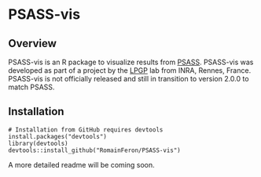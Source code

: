 # PSASS-vis

## Overview

PSASS-vis is an R package to visualize results from [PSASS](https://github.com/RomainFeron/PSASS). PSASS-vis was developed as part of a project by the [LPGP](https://www6.rennes.inra.fr/lpgp/) lab from INRA, Rennes, France. PSASS-vis is not officially released and still in transition to version 2.0.0 to match PSASS.


## Installation

```
# Installation from GitHub requires devtools
install.packages("devtools")
library(devtools)
devtools::install_github("RomainFeron/PSASS-vis")
```

A more detailed readme will be coming soon.
